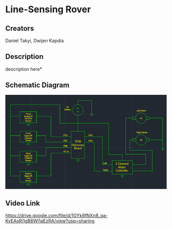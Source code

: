 # Line-Sensing Rover
## Creators
Daniel Takyi, Dwijen Kapdia
## Description
description here*
## Schematic Diagram
![](https://github.com/dkatakyi/LineSensingRover/blob/5bcb5528d8f891f8e621052a658129825c3ea82f/Project%20Report/schematic.png)
## Video Link
https://drive.google.com/file/d/1GYk8fNXn8_ga-KvEAsRj1gB8WI1aEzRA/view?usp=sharing
